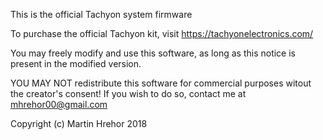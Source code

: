 This is the official Tachyon system firmware

To purchase the official Tachyon kit, visit https://tachyonelectronics.com/

You may freely modify and use this software, as long as this notice is present in the modified version.

YOU MAY NOT redistribute this software for commercial purposes witout the creator's consent!
If you wish to do so, contact me at mhrehor00@gmail.com

Copyright (c) Martin Hrehor 2018
